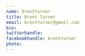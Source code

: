 ```yaml
---
name: brentturner
title: Brent Turner
email: brentturner@gmail.com
bio: 
twitterhandle: 
facebookhandle: brentturner
photo: 
---
```


